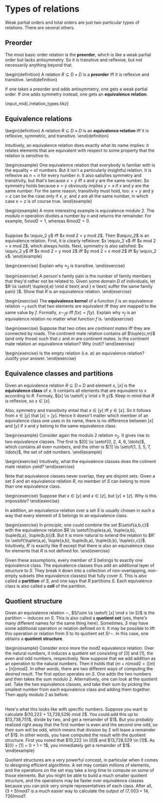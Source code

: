 # Types of relations

Weak partial orders and total orders are just two particular types of relations.
There are several others.

## Preorder

The most basic order relation is the **preorder**, which is like a weak partial order but lacks antisymmetry.
So it is transitive and reflexive, but not necessarily anything beyond that.

\begin{definition}
A relation $R \subseteq D \times D$ is a **preorder** iff it is reflexive and transitive. 
\end{definition}

If one takes a preorder and adds antisymmetry, one gets a weak partial order.
If one adds symmetry instead, one gets an **equivalence relation**.

\input_mid{./relation_types.tikz}

## Equivalence relations

\begin{definition}
A relation $R \subseteq D \times D$ is an **equivalence relation** iff it is reflexive, symmetric, and transitive.
\end{definition}

Intuitively, an equivalence relation does exactly what its name implies: it relates elements that are equivalent with respect to some property that the relation is sensitive to.

\begin{example}
One equivalence relation that everybody is familiar with is the equality $=$ of numbers.
But it isn't a particularly insightful relation.
It is reflexive as $n = n$ for every number $n$.
It also satisfies symmetry and transitivity, but that's because $x = y$ iff $x$ and $y$ are the same number.
So symmetry holds because $x = y$ obviously implies $y = x$ if $x$ and $y$ are the same number.
For the same reason, transitivity must hold, too: $x = y$ and $y = z$ can be the case only if $x$, $y$, and $z$ are all the same number, in which case $x = z$ is of course true.
\end{example}

\begin{example}
A more interesting example is equivalence modulo $2$.
The modulo $n$ operation divdies a number by $n$ and returns the remainder.
For example, $5 mod 2 = 1$, whereas $6 mod 2 = 0$.

<br>
Suppose $x \equiv_2 y$ iff $x mod 2 = y mod 2$.
Then $\equiv_2$ is an equivalence relation.
First, it is clearly refleixve: $x \equiv_2 x$ iff $x mod 2 = x mod 2$, which always holds.
Next, symmetry is also satisfied: $x \equiv_2 y$ iff $x mod 2 = y mod 2$ iff $y mod 2 = x mod 2$ iff $y \equiv_2 x$.
\end{example}

\begin{exercise}
Explain why $\equiv_2$ is transitive.
\end{exercise}

\begin{exercise}
A person's family pain is the number of family members that they'd rather not be related to.
Given some domain $D$ of individuals, let $R \is \setof{ \tuple{d,e} \mid d \text{ and } e \text{ suffer the same family pain} }$.
Show that $R$ is an equivalence relation.
\end{exercise}

\begin{exercise}
The **equivalence kernel** of a function $f$ is an equivalence relation $\sim_f$ such that two elements are equivalent iff they are mapped to the same value by $f$.
Formally, $x \sim_f y$ iff $f(x) = f(y)$.
Explain why $\equiv_f$ is an equivalence relation no matter what function $f$ is.
\end{exercise}

\begin{exercise}
Suppose that two cities are *continent mates* iff they are connected by roads.
The continent mate relation contains all $\tuple{c,m}$ (and only those) such that $c$ and $m$ are continent mates.
Is the continent mate relation an equivalence relation?
Why (not)?
\end{exercise}

\begin{exercise}
Is the empty relation (i.e. $\emptyset$) an equivalence relation?
Justify your answer.
\end{exercise}

## Equivalence classes and partitions

Given an equivalence relation $R \subseteq D \times D$ and element $x$, $[x]$ is the **equivalence class** of $x$.
It contains all elements that are equivalent to $x$ according to $R$.
Formaly, $[x] \is \setof{ y \mid x R y}$.
Keep in mind that $R$ is reflexive, so $x \in [x]$.

Also, symmetry and transitivity entail that $x \in [y]$ iff $y \in [x]$.
So it follows from $x \in [y]$ that $[x] = [y]$.
Hence it doesn't matter which member of an equivalence class one uses in its name, there is no difference between $[x]$ and $[y]$ if $x$ and $y$ belong to the same equivalence class.

\begin{example}
Consider again the modulo 2 relation $\equiv_2$.
It gives rise to two equivalence classes.
The first is $[0] \is \setof{0, 2, 4, 6, \ldots}$, which contains all even numbers, and the other is $[1] \is \setof{1, 3, 5, 7, \ldots}$, the set of odd numbers.
\end{example}

\begin{exercise}
Intuitively, what the equivalence classes does the cotinent mate relation yield?
\end{exercise}

Note that equivalence classes never overlap, they are disjoint sets.
Given a set $S$ and an equivalence relation $R$, no member of $S$ can belong to more than one equivalence class.

\begin{exercise}
Suppose that $x \in [y]$ and $x \in [z]$, but $[y] \neq [z]$.
Why is this impossible?
\end{exercise}

In addition, an equivalence relation over a set $S$ is usually chosen in such a way that every element of $S$ belongs to an equivalence class.

\begin{exercise}
In principle, one could combine the set $\setof{a,b,c}$ with the equivalence relation $R \is \setof{\tuple{a,a}, \tuple{a,b}, \tuple{b,a}, \tuple{b,b}}$.
But it is more natural to extend the relation to $R' \is \setof{\tuple{a,a}, \tuple{a,b}, \tuple{b,a}, \tuple{b,b}, \tuple{c,c}}$.
Intuitively, $R'$ is exactly like $R$ except that there is also an equivalence class for elements that $R$ is not defined for.
\end{exercise}

Given these assumptions, every member of $S$ belongs to exactly one equivalence class.
The equivalence classes thus add an additional layer of structure to $S$.
They break it down into a collection of non-overlapping, non-empty subsets (the equivalence classes) that fully cover $S$.
This is also called a **partition** of $S$, and one says that $R$ partitions $S$.
Each equivalence class is also called a **cell** of the partition.

## Quotient structure

Given an equivalence relation $\sim$, $S/\sim \is \setof{ [x] \mid x \in S}$ is the partition $\sim$ induces on $S$.
This is also called a **quotient set** (yes, there's many different names for the same thing here).
Sometimes, $S$ may have some additional operation or relation defined on it.
It may be possible to lift this operation or relation from $S$ to its quotient set $S/\sim$.
In this case, one obtains a **quotient structure**.

\begin{example}
Consider once more the $mod 2$ equivalence relation.
Over the natural numbers, it induces a quotient set consisting of $[0]$ and $[1]$, the even and odd numbers, respectively.
Now suppose that we add addition as an operation to the natural numbers.
Then it holds that $(m + n) mod 2 = ([m] + [n]) mod 2$.
In other words, there are two different ways of computing the desired result.
The first option operates on $S$.
One adds the two numbers and then takes the sum modulo 2.
Alternatively, one can look at the quotient set.
Take the two equivalence classes, and take their sum by picking the smallest number from each equivalence class and adding them together.
Then apply modulo 2 as before.

<br>
Here's what this looks like with specific numbers.
Suppose you want to calculate $(10,222 + 13,728,529) mod 2$.
You could add this up to $13,738,751$, divide by two, and get a remainder of $1$.
But you probably realized right away that the first number is even and the second one odd, so their sum will be odd, which means that division by 2 will leave a remainder of $1$.
In other words, you have computed the result with the quotient structure.
First you noted that $10,222 \in [0]$ and $13,728,529 \in [1]$.
As $[0] + [1] = 0 + 1 = 1$, you immediately get a remainder of $1$.
\end{example}

Quotient structures are a very powerful concept, in particular when it comes to designing efficient algorithms.
A set may contain millions of elements, and the operations on the set may take a long time to compute on some of those elements.
But you might be able to build a much smaller quotient structure, and the operations may be faster over equivalence classes because you can pick very simple representatives of each class.
After all, $(3 + 5) mod 7$ is a much easier way to calculate the output of $(7,003 + 14,726) mod 7$.
